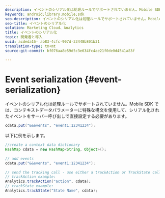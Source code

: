 ```yaml
---
description: イベントのシリアル化は処理ルールでサポートされていません。Mobile SDK では、コンテキストデータパラメーターに特殊な構文を使用して、シリアル化されたイベントをサーバー呼び出しで直接設定する必要があります。
keywords: android;library;mobile;sdk
seo-description: イベントのシリアル化は処理ルールでサポートされていません。Mobile SDK では、コンテキストデータパラメーターに特殊な構文を使用して、シリアル化されたイベントをサーバー呼び出しで直接設定する必要があります。
seo-title: イベントのシリアル化
solution: Marketing Cloud、Analytics
title: イベントのシリアル化
topic: 開発者と導入
uuid: acdeda16- ab83-4cfc-907d-33448b801b31
translation-type: tm+mt
source-git-commit: bf076aa8e59d5c3e634fc4ae21f0de0d4541a83f

---
```



# Event serialization {#event-serialization}

イベントのシリアル化は処理ルールでサポートされていません。Mobile SDK では、コンテキストデータパラメーターに特殊な構文を使用して、シリアル化されたイベントをサーバー呼び出しで直接設定する必要があります。

```java
cdata.put("&&events", "event1:12341234");
```

以下に例を示します。

```java
//create a context data dictionary 
HashMap cdata = new HashMap<String, Object>(); 
 
// add events 
cdata.put("&&events", "event1:12341234"); 
 
// send the tracking call - use either a trackAction or TrackState call. 
// trackAction example: 
Analytics.trackAction("action", cdata); 
// trackState example: 
Analytics.trackState("State Name", cdata);
```


